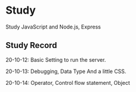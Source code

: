 # Study

Study JavaScript and Node.js, Express

## Study Record

20-10-12: Basic Setting to run the server.<p>
20-10-13: Debugging, Data Type And a little CSS.<p>
20-10-14: Operator, Control flow statement, Object
